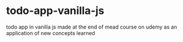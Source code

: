 # todo-app-vanilla-js
todo app in vanilla js made at the end of mead course on udemy as an application of new concepts learned
